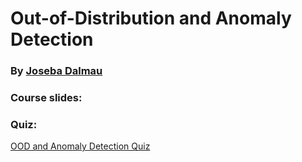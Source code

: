 # Out-of-Distribution and Anomaly Detection
### By [Joseba Dalmau](https://josebadalmau.com/)

### Course slides:

<object data="%5BLecture%5D%20OOD%20and%20Anomaly%20Detection.pdf" width="1000" height="1000" type='application/pdf'></object>

### Quiz: 

[OOD and Anomaly Detection Quiz](https://docs.google.com/forms/d/e/1FAIpQLSeSbD-OEUu_CTQx8D_JGfSy3ltzgv-UDlmv-z3pKYI1g6ob_A/viewform?usp=header)
